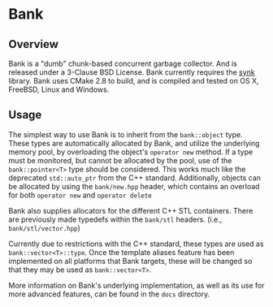 Bank
====

Overview
--------

Bank is a "dumb" chunk-based concurrent garbage collector. And is released under a 3-Clause BSD License.
Bank currently requires the [synk][1] library. Bank uses CMake 2.8 to build, and is compiled and tested on
OS X, FreeBSD, Linux and Windows.

Usage
-----

The simplest way to use Bank is to inherit from the `bank::object` type. These types are automatically
allocated by Bank, and utilize the underlying memory pool, by overloading the object's `operator new` method.
If a type must be monitored, but cannot be allocated by the pool, use of the `bank::pointer<T>` type should be
considered. This works much like the deprecated `std::auto_ptr` from the C++ standard. Additionally, objects
can be allocated by using the `bank/new.hpp` header, which contains an overload for both `operator new` and
`operator delete`  

Bank also supplies allocators for the different C++ STL containers. There are previously made typedefs within
the `bank/stl` headers. (i.e., `bank/stl/vector.hpp`)  

Currently due to restrictions with the C++ standard, these types are used as `bank::vector<T>::type`. Once
the template aliases feature has been implemented on all platforms that Bank targets, these will be changed
so that they may be used as `bank::vector<T>`.

More information on Bank's underlying implementation, as well as its use for more advanced features, can be
found in the `docs` directory.

[1]:https://github.com/mnmlstc/synk
